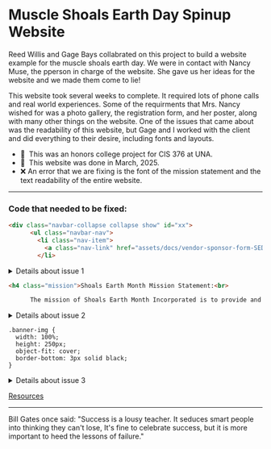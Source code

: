 Muscle Shoals Earth Day Spinup Website
=============================

Reed Willis and Gage Bays collabrated on this project to build a website example for the muscle shoals earth day. We were in contact with Nancy Muse, the pperson in charge of the website. She gave us her ideas for the website and we made them come to lie!


This website took several weeks to complete. It required lots of phone calls and real world experiences. Some of the requirments that Mrs. Nancy wished for was a photo gallery, the registration form, and her poster, along with many other things on the website. One of the issues that came about was the readability of this website, but Gage and I worked with the client and did everything to their desire, including fonts and layouts. 


* 🦭  This was an honors college project for CIS 376 at UNA.
* 📅  This website was done in March, 2025.
* ❌  An error that we are fixing is the font of the mission statement and the text readability of the entire website.

----------------------------------------------

### Code that needed to be fixed: 

```html
<div class="navbar-collapse collapse show" id="xx">
      <ul class="navbar-nav">
        <li class="nav-item">
          <a class="nav-link" href="assets/docs/vendor-sponsor-form-SEDF25.pdf" target="_blank">Be a Vender/Sponsor Form!</a>
        </li>
```
<details>
  <summary>Details about issue 1</summary>
  <p>Gage and I used the link of a screenshot of the form as the form on the website, but our proffessor, Dr. Barry Cumbie, showed us how to link the actual pdf and that is much better because it is the actual thing that we were trying to link to in the first place.</p>
</details>

```html
<h4 class="mission">Shoals Earth Month Mission Statement:<br>

      The mission of Shoals Earth Month Incorporated is to provide and support educational opportunities for individuals, families, local governments, schools, businesses, and organizations to enhance understanding of the importance and interconnectedness of all natural systems and to celebrate the beauty, biodiversity, and abundance of life on Earth.</h4>
 ```
<details>
  <summary>Details about issue 2</summary>
  <p>This is an issue that still needs to be fixed as of April 7, 2025. </p>
      <br>
      <p>The mission statement will be more readable once we get done editing the font and placement of it.</p>
</details>

```script
.banner-img {
  width: 100%;
  height: 250px;
  object-fit: cover;
  border-bottom: 3px solid black;
}
```
<details>
  <summary>Details about issue 3</summary>
  <p>The banner is set to 100% of the screen, so no matter how much you zoom in or out, the banner is constant. This really isn't an issue, but I thought it would be helpful to point out.</p>
</details>

[Resources](https://www.w3schools.com/css/css_dropdowns.asp)


----------------------------------------
Bill Gates once said: 
"Success is a lousy teacher. It seduces smart people into thinking they can't lose, It's fine to celebrate success, but it is more important to heed the lessons of failure." 



